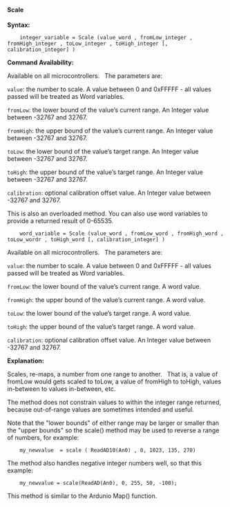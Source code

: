 <div class="section">

<div class="titlepage">

<div>

<div>

#### <span id="scale"></span>Scale

</div>

</div>

</div>

<span class="strong">**Syntax:**</span>

``` screen
    integer_variable = Scale (value_word , fromLow_integer , fromHigh_integer , toLow_integer , toHigh_integer [, calibration_integer] )
```

<span class="strong">**Command Availability:**</span>

Available on all microcontrollers.   The parameters are:

`value`: the number to scale. A value between 0 and 0xFFFFF - all values
passed will be treated as Word variables.

`fromLow`: the lower bound of the value’s current range. An Integer
value between -32767 and 32767.

`fromHigh`: the upper bound of the value’s current range. An Integer
value between -32767 and 32767.

`toLow`: the lower bound of the value’s target range. An Integer value
between -32767 and 32767.

`toHigh`: the upper bound of the value’s target range. An Integer value
between -32767 and 32767.

`calibration`: optional calibration offset value. An Integer value
between -32767 and 32767.  
  

This is also an overloaded method. You can also use word variables to
provide a returned result of 0-65535.  

``` screen
    word_variable = Scale (value_word , fromLow_word , fromHigh_word , toLow_wordr , toHigh_word [, calibration_integer] )
```

Available on all microcontrollers.   The parameters are:

`value`: the number to scale. A value between 0 and 0xFFFFF - all values
passed will be treated as Word variables.

`fromLow`: the lower bound of the value’s current range. A word value.

`fromHigh`: the upper bound of the value’s current range. A word value.

`toLow`: the lower bound of the value’s target range. A word value.

`toHigh`: the upper bound of the value’s target range. A word value.

`calibration`: optional calibration offset value. An Integer value
between -32767 and 32767.  
  
<span class="strong">**Explanation:**</span>

Scales, re-maps, a number from one range to another.   That is, a value
of fromLow would gets scaled to toLow, a value of fromHigh to toHigh,
values in-between to values in-between, etc.

The method does not constrain values to within the integer range
returned, because out-of-range values are sometimes intended and useful.

Note that the "lower bounds" of either range may be larger or smaller
than the "upper bounds" so the scale() method may be used to reverse a
range of numbers, for example:

``` screen
    my_newvalue  = scale ( ReadAD10(An0) , 0, 1023, 135, 270)
```

The method also handles negative integer numbers well, so that this
example:

``` screen
    my_newvalue = scale(ReadAD(An0), 0, 255, 50, -100);
```

This method is similar to the Ardunio Map() function.

</div>
